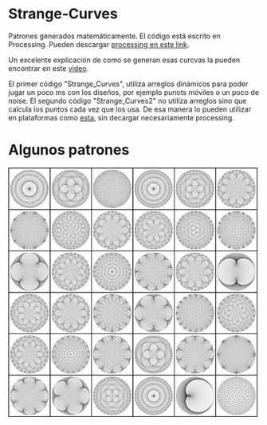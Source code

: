 # Strange-Curves
Patrones generados matemáticamente. El código está escrito en Processing. Pueden descargar [processing en este link](https://processing.org/).

Un excelente explicación de como se generan esas curcvas la pueden encontrar en este [video](https://www.youtube.com/watch?v=qhbuKbxJsk8&t=360s).

El primer código "Strange_Curves", utiliza arreglos dinámicos para poder jugar un poco ms con los diseños, por ejemplo punots móviles o un poco de noise. El segundo código "Strange_Curves2" no utiliza arreglos sino que calcula los puntos cada vez que los usa.  De esa manera lo pueden utilizar en plataformas como [esta](http://semmy.me/ide/), sin decargar necesariamente processing.
# Algunos patrones

<img src="patterns.jpg" width="500">
